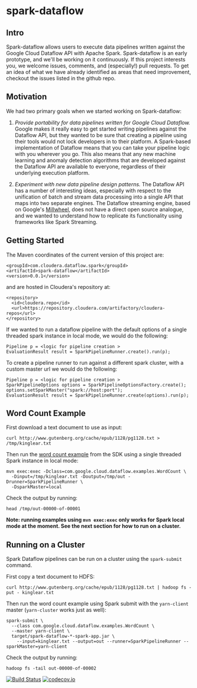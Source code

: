 spark-dataflow
==============

## Intro

Spark-dataflow allows users to execute data pipelines written against the Google Cloud Dataflow API
with Apache Spark. Spark-dataflow is an early prototype, and we'll be working on it continuously.
If this project interests you, we welcome issues, comments, and (especially!) pull requests.
To get an idea of what we have already identified as
areas that need improvement, checkout the issues listed in the github repo.

## Motivation

We had two primary goals when we started working on Spark-dataflow:

1. *Provide portability for data pipelines written for Google Cloud Dataflow.* Google makes
it really easy to get started writing pipelines against the Dataflow API, but they wanted
to be sure that creating a pipeline using their tools would not lock developers in to their
platform. A Spark-based implementation of Dataflow means that you can take your pipeline
logic with you wherever you go. This also means that any new machine learning and anomaly
detection algorithms that are developed against the Dataflow API are available to everyone,
regardless of their underlying execution platform.

2. *Experiment with new data pipeline design patterns.* The Dataflow API has a number of
interesting ideas, especially with respect to the unification of batch and stream data
processing into a single API that maps into two separate engines. The Dataflow streaming
engine, based on Google's [Millwheel](http://research.google.com/pubs/pub41378.html), does
not have a direct open source analogue, and we wanted to understand how to replicate its
functionality using frameworks like Spark Streaming.

## Getting Started

The Maven coordinates of the current version of this project are:

    <groupId>com.cloudera.dataflow.spark</groupId>
    <artifactId>spark-dataflow</artifactId>
    <version>0.0.1</version>
    
and are hosted in Cloudera's repository at:

    <repository>
      <id>cloudera.repo</id>
      <url>https://repository.cloudera.com/artifactory/cloudera-repos</url>
    </repository>

If we wanted to run a dataflow pipeline with the default options of a single threaded spark
instance in local mode, we would do the following:

    Pipeline p = <logic for pipeline creation >
    EvaluationResult result = SparkPipelineRunner.create().run(p);

To create a pipeline runner to run against a different spark cluster, with a custom master url we
would do the following:

    Pipeline p = <logic for pipeline creation >
    SparkPipelineOptions options = SparkPipelineOptionsFactory.create();
    options.setSparkMaster("spark://host:port");
    EvaluationResult result = SparkPipelineRunner.create(options).run(p);

## Word Count Example

First download a text document to use as input:

    curl http://www.gutenberg.org/cache/epub/1128/pg1128.txt > /tmp/kinglear.txt

Then run the [word count example][wc] from the SDK using a single threaded Spark instance
in local mode:

    mvn exec:exec -Dclass=com.google.cloud.dataflow.examples.WordCount \
      -Dinput=/tmp/kinglear.txt -Doutput=/tmp/out -Drunner=SparkPipelineRunner \
      -DsparkMaster=local

Check the output by running:

    head /tmp/out-00000-of-00001

__Note: running examples using `mvn exec:exec` only works for Spark local mode at the
moment. See the next section for how to run on a cluster.__

[wc]: https://github.com/GoogleCloudPlatform/DataflowJavaSDK/blob/master/examples/src/main/java/com/google/cloud/dataflow/examples/WordCount.java

## Running on a Cluster

Spark Dataflow pipelines can be run on a cluster using the `spark-submit` command.

First copy a text document to HDFS:

    curl http://www.gutenberg.org/cache/epub/1128/pg1128.txt | hadoop fs -put - kinglear.txt

Then run the word count example using Spark submit with the `yarn-client` master
(`yarn-cluster` works just as well):

    spark-submit \
      --class com.google.cloud.dataflow.examples.WordCount \
      --master yarn-client \
      target/spark-dataflow-*-spark-app.jar \
        --input=kinglear.txt --output=out --runner=SparkPipelineRunner --sparkMaster=yarn-client

Check the output by running:

    hadoop fs -tail out-00000-of-00002

[![Build Status](https://travis-ci.org/cloudera/spark-dataflow.png?branch=master)](https://travis-ci.org/cloudera/spark-dataflow)
[![codecov.io](https://codecov.io/github/cloudera/spark-dataflow/coverage.svg?branch=master)](https://codecov.io/github/cloudera/spark-dataflow?branch=master)